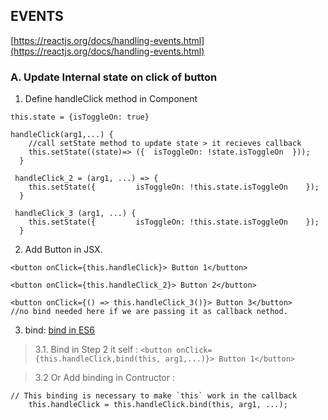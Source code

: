 ## EVENTS
[https://reactjs.org/docs/handling-events.html](https://reactjs.org/docs/handling-events.html)

### A. Update Internal state on click of button
1.  Define handleClick method in Component
```
this.state = {isToggleOn: true}

handleClick(arg1,...) {
    //call setState method to update state > it recieves callback
    this.setState((state)=> ({  isToggleOn: !state.isToggleOn  }));
  }

 handleClick_2 = (arg1, ...) => {
    this.setState({         isToggleOn: !this.state.isToggleOn    });
  }

 handleClick_3 (arg1, ...) {
    this.setState({         isToggleOn: !this.state.isToggleOn    });
  }
```
2. Add Button in JSX. 
```
<button onClick={this.handleClick}> Button 1</button>

<button onClick={this.handleClick_2}> Button 2</button>

<button onClick={() => this.handleClick_3()}> Button 3</button>
//no bind needed here if we are passing it as callback nethod.
```

3. bind: 
[bind in ES6](https://developer.mozilla.org/en-US/docs/Web/JavaScript/Reference/Global_objects/Function/bind)
> 3.1. Bind in Step 2 it self : `<button onClick={this.handleClick,bind(this, arg1,...)}> Button 1</button>`

> 3.2 Or Add binding in Contructor :
```
// This binding is necessary to make `this` work in the callback
    this.handleClick = this.handleClick.bind(this, arg1, ...);
```


